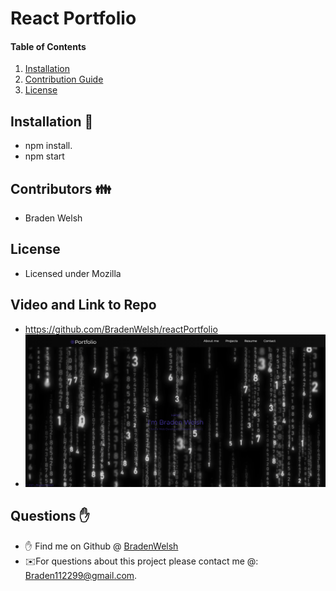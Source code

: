 # React Portfolio
#### Table of Contents
1. [Installation](#install)
2. [Contribution Guide](#contributions)
3. [License](#license)

## Installation 💾
* npm install.
* npm start

## Contributors 👪
* Braden Welsh

## License
* Licensed under Mozilla

## Video and Link to Repo
* <a href="https://github.com/BradenWelsh/reactPortfolio" rel="nofollow">https://github.com/BradenWelsh/reactPortfolio</a>
* <img src="/public/images/reactPort.png" alt="image of my portfolio.">

## Questions ✋
* ✋ Find me on Github @ [BradenWelsh](http://github.com/BradenWelsh)
* ✉️For questions about this project please contact me @: Braden112299@gmail.com.